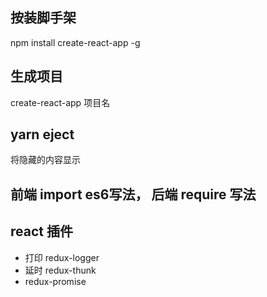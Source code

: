 ## 按装脚手架
  npm install create-react-app -g
  
## 生成项目
  create-react-app 项目名

## yarn eject
  将隐藏的内容显示

## 前端 import es6写法， 后端 require 写法



## react 插件
- 打印 redux-logger
- 延时 redux-thunk
- redux-promise
